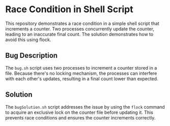# Race Condition in Shell Script

This repository demonstrates a race condition in a simple shell script that increments a counter.  Two processes concurrently update the counter, leading to an inaccurate final count. The solution demonstrates how to avoid this using flock.

## Bug Description
The `bug.sh` script uses two processes to increment a counter stored in a file. Because there's no locking mechanism, the processes can interfere with each other's updates, resulting in a final count lower than expected.

## Solution
The `bugSolution.sh` script addresses the issue by using the `flock` command to acquire an exclusive lock on the counter file before updating it. This prevents race conditions and ensures the counter increments correctly.